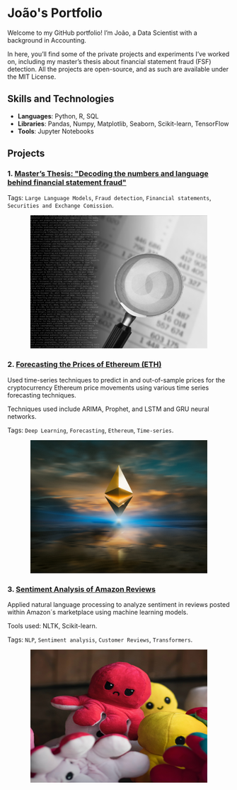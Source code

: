 # João's Portfolio

Welcome to my GitHub portfolio! I’m João, a Data Scientist with a background in Accounting.

In here, you’ll find some of the private projects and experiments I’ve worked on, including my master’s thesis about financial statement fraud (FSF) detection.
All the projects are open-source, and as such are available under the MIT License.

## Skills and Technologies
- **Languages**: Python, R, SQL
- **Libraries**: Pandas, Numpy, Matplotlib, Seaborn, Scikit-learn, TensorFlow
- **Tools**: Jupyter Notebooks

## Projects

### 1. [Master’s Thesis: "Decoding the numbers and language behind financial statement fraud"](https://github.com/JoaoBrasOliveira/portfolio/tree/main/masters_thesis)

Tags: `Large Language Models`, `Fraud detection`, `Financial statements`, `Securities and Exchange Comission`.

<div align="center">
  <img src="images/Picture2.png" alt="Ethereum Price Prediction" width="400" height="300" />
</div>

### 2. [Forecasting the Prices of Ethereum (ETH)](https://github.com/JoaoBrasOliveira/portfolio/tree/main/ethereum_prices)
Used time-series techniques to predict in and out-of-sample prices for the cryptocurrency Ethereum price movements using various time series forecasting techniques.

Techniques used include ARIMA, Prophet, and LSTM and GRU neural networks.

Tags: `Deep Learning`, `Forecasting`, `Ethereum`, `Time-series`.

<div align="center">
  <img src="images/zoltan-tasi-uNXmhzcQjxg-unsplash.jpg" alt="Ethereum Price Prediction" width="400" height="300" />
</div>

### 3. [Sentiment Analysis of Amazon Reviews](https://github.com/JoaoBrasOliveira/portfolio/tree/main/sentiment_analysis)
Applied natural language processing to analyze sentiment in reviews posted within Amazon´s marketplace using machine learning models.

Tools used: NLTK, Scikit-learn.

Tags: `NLP`, `Sentiment analysis`, `Customer Reviews`, `Transformers`.

<div align="center">
  <img src="images/mahdi-bafande-qgJ1rt7TeeY-unsplash.jpg" alt="Amazon Reviews Sentiment Analysis" width="400" height="300" />
</div>
